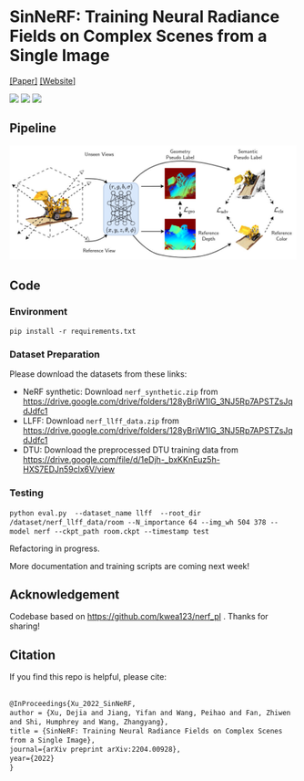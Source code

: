 # SinNeRF: Training Neural Radiance Fields on Complex Scenes from a Single Image

[[Paper]](https://arxiv.org/abs/2204.00928) [[Website]](https://vita-group.github.io/SinNeRF/)

<div>
<img src="https://user-images.githubusercontent.com/10709657/161841696-b88f5797-6fd0-4f5c-a661-dd2802a12ac7.gif" height="250"/>
<img src="https://user-images.githubusercontent.com/10709657/161841718-047678ab-4511-41ee-aed6-e716d370bfd9.gif" height="250"/>
<img src="https://user-images.githubusercontent.com/10709657/161841788-0baebb06-0375-48c6-8cc1-b00c796967db.gif" height="250"/>
</div>

## Pipeline

![](./docs/static/media/SinNeRF.drawio.01f837d9d69b1db62c00.jpg)

## Code

### Environment

```
pip install -r requirements.txt
```

### Dataset Preparation

Please download the datasets from these links:

- NeRF synthetic: Download `nerf_synthetic.zip` from https://drive.google.com/drive/folders/128yBriW1IG_3NJ5Rp7APSTZsJqdJdfc1
- LLFF: Download `nerf_llff_data.zip` from https://drive.google.com/drive/folders/128yBriW1IG_3NJ5Rp7APSTZsJqdJdfc1
- DTU: Download the preprocessed DTU training data from https://drive.google.com/file/d/1eDjh-_bxKKnEuz5h-HXS7EDJn59clx6V/view

### Testing

```
python eval.py  --dataset_name llff  --root_dir /dataset/nerf_llff_data/room --N_importance 64 --img_wh 504 378 --model nerf --ckpt_path room.ckpt --timestamp test
```

Refactoring in progress.

More documentation and training scripts are coming next week!

## Acknowledgement

Codebase based on https://github.com/kwea123/nerf_pl . Thanks for sharing!

## Citation

If you find this repo is helpful, please cite:

```

@InProceedings{Xu_2022_SinNeRF,
author = {Xu, Dejia and Jiang, Yifan and Wang, Peihao and Fan, Zhiwen and Shi, Humphrey and Wang, Zhangyang},
title = {SinNeRF: Training Neural Radiance Fields on Complex Scenes from a Single Image},
journal={arXiv preprint arXiv:2204.00928},
year={2022}
}

```
